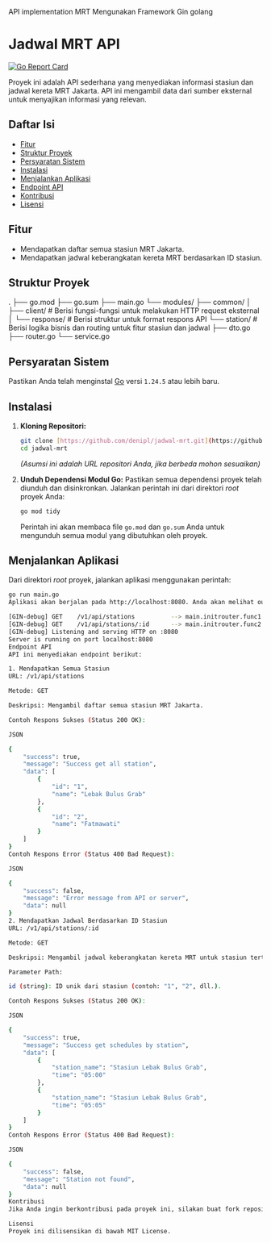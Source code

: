 API implementation MRT Mengunakan Framework Gin golang



# Jadwal MRT API

[![Go Report Card](https://goreportcard.com/badge/github.com/denipl/jadwal-mrt.git)](https://goreportcard.com/report/github.com/denipl/jadwal-mrt.git)

Proyek ini adalah API sederhana yang menyediakan informasi stasiun dan jadwal kereta MRT Jakarta. API ini mengambil data dari sumber eksternal untuk menyajikan informasi yang relevan.

## Daftar Isi
- [Fitur](#fitur)
- [Struktur Proyek](#struktur-proyek)
- [Persyaratan Sistem](#persyaratan-sistem)
- [Instalasi](#instalasi)
- [Menjalankan Aplikasi](#menjalankan-aplikasi)
- [Endpoint API](#endpoint-api)
- [Kontribusi](#kontribusi)
- [Lisensi](#lisensi)

## Fitur
- Mendapatkan daftar semua stasiun MRT Jakarta.
- Mendapatkan jadwal keberangkatan kereta MRT berdasarkan ID stasiun.

## Struktur Proyek
.
├── go.mod
├── go.sum
├── main.go
└── modules/
├── common/
│   ├── client/     # Berisi fungsi-fungsi untuk melakukan HTTP request eksternal
│   └── response/   # Berisi struktur untuk format respons API
└── station/        # Berisi logika bisnis dan routing untuk fitur stasiun dan jadwal
├── dto.go
├── router.go
└── service.go


## Persyaratan Sistem
Pastikan Anda telah menginstal [Go](https://golang.org/dl/) versi `1.24.5` atau lebih baru.

## Instalasi

1.  **Kloning Repositori:**
    ```bash
    git clone [https://github.com/denipl/jadwal-mrt.git](https://github.com/denipl/jadwal-mrt.git)
    cd jadwal-mrt
    ```
    *(Asumsi ini adalah URL repositori Anda, jika berbeda mohon sesuaikan)*

2.  **Unduh Dependensi Modul Go:**
    Pastikan semua dependensi proyek telah diunduh dan disinkronkan. Jalankan perintah ini dari direktori *root* proyek Anda:
    ```bash
    go mod tidy
    ```
    Perintah ini akan membaca file `go.mod` dan `go.sum` Anda untuk mengunduh semua modul yang dibutuhkan oleh proyek.

## Menjalankan Aplikasi

Dari direktori *root* proyek, jalankan aplikasi menggunakan perintah:

```bash
go run main.go
Aplikasi akan berjalan pada http://localhost:8080. Anda akan melihat output di terminal yang menunjukkan endpoint yang terdaftar dan port yang digunakan.

[GIN-debug] GET    /v1/api/stations          --> main.initrouter.func1 (3 handlers)
[GIN-debug] GET    /v1/api/stations/:id      --> main.initrouter.func2 (3 handlers)
[GIN-debug] Listening and serving HTTP on :8080
Server is running on port localhost:8080
Endpoint API
API ini menyediakan endpoint berikut:

1. Mendapatkan Semua Stasiun
URL: /v1/api/stations

Metode: GET

Deskripsi: Mengambil daftar semua stasiun MRT Jakarta.

Contoh Respons Sukses (Status 200 OK):

JSON

{
    "success": true,
    "message": "Success get all station",
    "data": [
        {
            "id": "1",
            "name": "Lebak Bulus Grab"
        },
        {
            "id": "2",
            "name": "Fatmawati"
        }
    ]
}
Contoh Respons Error (Status 400 Bad Request):

JSON

{
    "success": false,
    "message": "Error message from API or server",
    "data": null
}
2. Mendapatkan Jadwal Berdasarkan ID Stasiun
URL: /v1/api/stations/:id

Metode: GET

Deskripsi: Mengambil jadwal keberangkatan kereta MRT untuk stasiun tertentu berdasarkan ID stasiun.

Parameter Path:

id (string): ID unik dari stasiun (contoh: "1", "2", dll.).

Contoh Respons Sukses (Status 200 OK):

JSON

{
    "success": true,
    "message": "Success get schedules by station",
    "data": [
        {
            "station_name": "Stasiun Lebak Bulus Grab",
            "time": "05:00"
        },
        {
            "station_name": "Stasiun Lebak Bulus Grab",
            "time": "05:05"
        }
    ]
}
Contoh Respons Error (Status 400 Bad Request):

JSON

{
    "success": false,
    "message": "Station not found",
    "data": null
}
Kontribusi
Jika Anda ingin berkontribusi pada proyek ini, silakan buat fork repositori, buat branch baru untuk fitur Anda, lalu kirim pull request.

Lisensi
Proyek ini dilisensikan di bawah MIT License.
